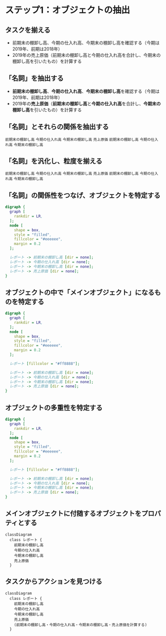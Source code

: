 # ステップ1：オブジェクトの抽出

## タスクを揃える
- 前期末の棚卸し高、今期の仕入れ高、今期末の棚卸し高を確認する（今期は2019年、前期は2018年）
- 2019年の売上原価（前期末の棚卸し高と今期の仕入れ高を合計し、今期末の棚卸し高を引いたもの）を計算する


## 「名詞」を抽出する
- **前期末の棚卸し高**、**今期の仕入れ高**、**今期末の棚卸し高**を確認する（今期は2019年、前期は2018年）
- 2019年の**売上原価**（**前期末の棚卸し高**と**今期の仕入れ高**を合計し、**今期末の棚卸し高**を引いたもの）を計算する


## 「名詞」とそれらの関係を抽出する
``前期末の棚卸し高``
``今期の仕入れ高``
``今期末の棚卸し高``
``売上原価``
``前期末の棚卸し高``
``今期の仕入れ高``
``今期末の棚卸し高``


## 「名詞」を汎化し、粒度を揃える
``前期末の棚卸し高``
``今期の仕入れ高``
``今期末の棚卸し高``
``売上原価``
``前期末の棚卸し高``
``今期の仕入れ高``
``今期末の棚卸し高``


## 「名詞」の関係性をつなげ、オブジェクトを特定する
```dot
digraph {
  graph [
    rankdir = LR,
  ];
  node [
    shape = box,
    style = "filled",
    fillcolor = "#eeeeee",
    margin = 0.2
  ];

  レポート -> 前期末の棚卸し高 [dir = none];
  レポート -> 今期の仕入れ高 [dir = none];
  レポート -> 今期末の棚卸し高 [dir = none];
  レポート -> 売上原価 [dir = none];
}
```


## オブジェクトの中で「メインオブジェクト」になるものを特定する
```dot
digraph {
  graph [
    rankdir = LR,
  ];
  node [
    shape = box,
    style = "filled",
    fillcolor = "#eeeeee",
    margin = 0.2
  ];

  レポート [fillcolor = "#ff8888"];

  レポート -> 前期末の棚卸し高 [dir = none];
  レポート -> 今期の仕入れ高 [dir = none];
  レポート -> 今期末の棚卸し高 [dir = none];
  レポート -> 売上原価 [dir = none];
}
```


## オブジェクトの多重性を特定する
```dot
digraph {
  graph [
    rankdir = LR,
  ];
  node [
    shape = box,
    style = "filled",
    fillcolor = "#eeeeee",
    margin = 0.2
  ];

  レポート [fillcolor = "#ff8888"];

  レポート -> 前期末の棚卸し高 [dir = none];
  レポート -> 今期の仕入れ高 [dir = none];
  レポート -> 今期末の棚卸し高 [dir = none];
  レポート -> 売上原価 [dir = none];
}
```


## メインオブジェクトに付随するオブジェクトをプロパティとする
```mermaid
classDiagram
  class レポート {
    前期末の棚卸し高
    今期の仕入れ高
    今期末の棚卸し高
    売上原価
  }
```


## タスクからアクションを見つける
```mermaid
classDiagram
  class レポート {
    前期末の棚卸し高
    今期の仕入れ高
    今期末の棚卸し高
    売上原価
    (前期末の棚卸し高・今期の仕入れ高・今期末の棚卸し高・売上原価を計算する)
  }
```
